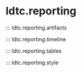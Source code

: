 # ldtc.reporting

::: ldtc.reporting.artifacts

::: ldtc.reporting.timeline

::: ldtc.reporting.tables

::: ldtc.reporting.style
